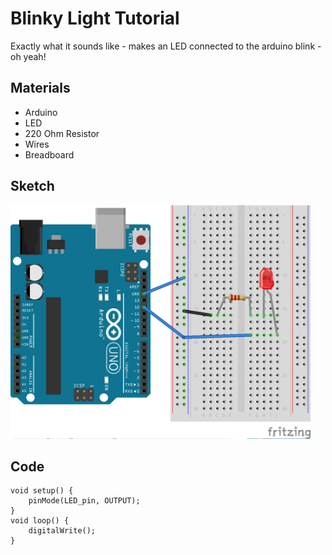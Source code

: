 

# Blinky Light Tutorial
Exactly what it sounds like - makes an LED connected to the arduino blink - oh yeah!

## Materials
- Arduino
- LED
- 220 Ohm Resistor
- Wires
- Breadboard

## Sketch


<!--- ![blinky_light_sketch](blink_LED_bb.png)   --->

<a href="blink_LED_BB.png"><img src="blink_LED_bb.png" width="480" ></a>

## Code

```
void setup() {
	pinMode(LED_pin, OUTPUT);
}
void loop() {
	digitalWrite();
}
```
